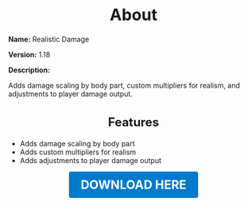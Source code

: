<h1 style="text-align:center; font-size:2rem; font-weight:bold;">About</h1>

**Name:**
Realistic Damage

**Version:**
1.18

**Description:**

Adds damage scaling by body part, custom multipliers for realism, and adjustments to player damage output.

<h2 style="text-align:center; font-size:1.5rem; font-weight:bold;">Features</h2>

- Adds damage scaling by body part
- Adds custom multipliers for realism
- Adds adjustments to player damage output





<p align="center"><a href="https://github.com/LiliaFramework/Modules/raw/refs/heads/gh-pages/realisticdamage.zip" style="display:inline-block;padding:12px 24px;font-size:1.5rem;font-weight:bold;text-decoration:none;color:#fff;background-color:var(--md-primary-fg-color,#007acc);border-radius:4px;">DOWNLOAD HERE</a></p>